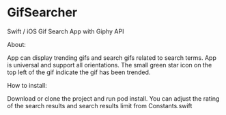 # GifSearcher
Swift / iOS Gif Search App with Giphy API

About:

App can display trending gifs and search gifs related to search terms.
App is universal and support all orientations.
The small green star icon on the top left of the gif indicate the gif has been trended.


How to install:

Download or clone the project and run pod install.
You can adjust the rating of the search results and search results limit from Constants.swift

